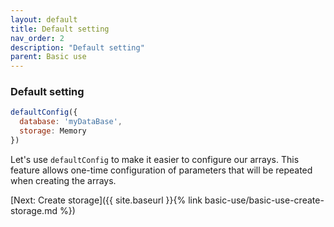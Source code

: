```yaml
---
layout: default
title: Default setting
nav_order: 2
description: "Default setting"
parent: Basic use
---
```


### Default setting
```javascript
defaultConfig({
  database: 'myDataBase',
  storage: Memory
})
```
Let's use `defaultConfig` to make it easier to configure our arrays. This feature allows one-time configuration of parameters that will be repeated when creating the arrays.

[Next: Create storage]({{ site.baseurl }}{% link basic-use/basic-use-create-storage.md %})
